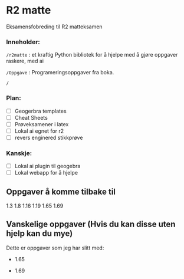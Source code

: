 # R2 matte

Eksamensfobreding til R2 matteksamen

### Inneholder:

`/r2matte` : et kraftig Python bibliotek for å hjelpe med å gjøre oppgaver raskere, med ai

`/Oppgave` : Programeringsoppgaver fra boka.

`/`

### Plan:

- [ ] Geogerbra templates
- [ ] Cheat Sheets
- [ ] Prøveksamener i latex
- [ ] Lokal ai egnet for r2
- [ ] revers enginered stikkprøve

### Kanskje:

- [ ] Lokal ai plugin til geogebra
- [ ] Lokal webapp for å hjelpe

## Oppgaver å komme tilbake til

1.3
1.8
1.16
1.19
1.65
1.69

## Vanskelige oppgaver (Hvis du kan disse uten hjelp kan du mye)

Dette er oppgaver som jeg har slitt med:

- 1.65

- 1.69
